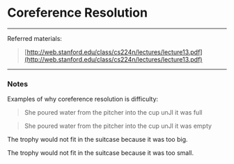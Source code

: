 # Coreference Resolution

---

Referred materials:

> [http://web.stanford.edu/class/cs224n/lectures/lecture13.pdf](http://web.stanford.edu/class/cs224n/lectures/lecture13.pdf)

---

### Notes

Examples of why coreference resolution is difficulty:

> She poured water from the pitcher into the cup unJl it was full

> She poured water from the pitcher into the cup unJl it was empty

The trophy would not fit in the suitcase because it was too big.

The trophy would not fit in the suitcase because it was too small.

